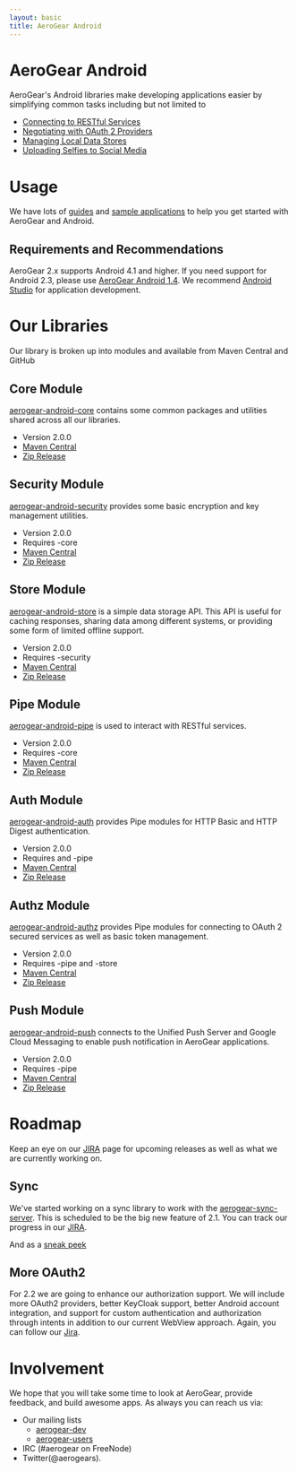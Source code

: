 ```yaml
---
layout: basic
title: AeroGear Android
---
```


# AeroGear Android

 AeroGear's Android libraries make developing applications easier by simplifying common tasks including but not limited to   


 * [Connecting to RESTful Services](/docs/guides/aerogear-android/pipe/)
 * [Negotiating with OAuth 2 Providers](/docs/guides/aerogear-android/authz/)
 * [Managing Local Data Stores](/docs/guides/aerogear-android/store/)
 * [Uploading Selfies to Social Media](https://github.com/aerogear/aerogear-android-cookbook/tree/master/ShootAndShare)

# Usage

We have lots of [guides](https://aerogear.org/docs/guides/aerogear-android/) and [sample applications](https://github.com/aerogear/aerogear-android-cookbook) to help you get started with AeroGear and Android.

## Requirements and Recommendations

AeroGear 2.x supports Android 4.1 and higher.  If you need support for Android 2.3, please use [AeroGear Android 1.4](https://github.com/aerogear/aerogear-android/releases).  We recommend [Android Studio](http://developer.android.com/sdk/index.html) for application development. 

# Our Libraries 

Our library is broken up into modules and available from Maven Central and GitHub

## Core Module
[aerogear-android-core](https://github.com/aerogear/aerogear-android-core) contains some common packages and utilities shared across all our libraries.  

* Version 2.0.0
* [Maven Central](http://search.maven.org/#artifactdetails%7Corg.jboss.aerogear%7Caerogear-android-core%7C2.0.0%7Caar)
* [Zip Release](https://github.com/aerogear/aerogear-android-core/archive/2.0.0.zip)


## Security Module
[aerogear-android-security](https://github.com/aerogear/aerogear-android-security) provides some basic encryption and key management utilities.

* Version 2.0.0
* Requires -core
* [Maven Central](http://search.maven.org/#artifactdetails%7Corg.jboss.aerogear%7Caerogear-android-security%7C2.0.0%7Caar)
* [Zip Release](https://github.com/aerogear/aerogear-android-security/archive/2.0.0.zip)

## Store Module
[aerogear-android-store](https://github.com/aerogear/aerogear-android-store)  is a simple data storage API. This API is useful for caching responses, sharing data among different systems, or providing some form of limited offline support.

* Version 2.0.0
* Requires -security
* [Maven Central](http://search.maven.org/#artifactdetails%7Corg.jboss.aerogear%7Caerogear-android-store%7C2.0.0%7Caar)
* [Zip Release](https://github.com/aerogear/aerogear-android-store/archive/2.0.0.zip)


## Pipe Module
[aerogear-android-pipe](https://github.com/aerogear/aerogear-android-pipe) is used to interact with RESTful services.

* Version 2.0.0
* Requires -core
* [Maven Central](http://search.maven.org/#artifactdetails%7Corg.jboss.aerogear%7Caerogear-android-pipe%7C2.0.0%7Caar)
* [Zip Release](https://github.com/aerogear/aerogear-android-pipe/archive/2.0.0.zip)

## Auth Module
[aerogear-android-auth](https://github.com/aerogear/aerogear-android-auth) provides Pipe modules for HTTP Basic and HTTP Digest authentication.

* Version 2.0.0
* Requires and -pipe
* [Maven Central](http://search.maven.org/#artifactdetails%7Corg.jboss.aerogear%7Caerogear-android-auth%7C2.0.0%7Caar)
* [Zip Release](https://github.com/aerogear/aerogear-android-auth/archive/2.0.0.zip)

## Authz Module
[aerogear-android-authz](https://github.com/aerogear/aerogear-android-authz) provides Pipe modules for connecting to OAuth 2 secured services as well as basic token management.

* Version 2.0.0
* Requires -pipe and -store
* [Maven Central](http://search.maven.org/#artifactdetails%7Corg.jboss.aerogear%7Caerogear-android-authz%7C2.0.0%7Caar)
* [Zip Release](https://github.com/aerogear/aerogear-android-authz/archive/2.0.0.zip)


## Push Module
[aerogear-android-push](https://github.com/aerogear/aerogear-android-push) connects to the Unified Push Server and Google Cloud Messaging to enable push notification in AeroGear applications.

* Version 2.0.0
* Requires -pipe
* [Maven Central](http://search.maven.org/#artifactdetails%7Corg.jboss.aerogear%7Caerogear-android-push%7C2.0.0%7Caar)
* [Zip Release](https://github.com/aerogear/aerogear-android-push/archive/2.0.0.zip)

# Roadmap

Keep an eye on our [JIRA](https://jira.jboss.org/browse/AGDROID) page for upcoming releases as well as what we are currently working on.


## Sync

We've started working on a sync library to work with the [aerogear-sync-server](https://github.com/aerogear/aerogear-sync-server). This is scheduled to be the big new feature of 2.1.  You can track our progress in our [JIRA](https://issues.jboss.org/issues/?jql=fixVersion%20%3D%202.1.0%20AND%20project%20%3D%20AGDROID).

And as a [sneak peek](https://plus.google.com/103442292643366117394/posts/2Eusx4tPY9c)


## More OAuth2

For 2.2 we are going to enhance our authorization support.  We will include more OAuth2 providers, better KeyCloak support, better Android account integration, and support for custom authentication and authorization through intents in addition to our current WebView approach.  Again, you can follow our [Jira](https://issues.jboss.org/issues/?jql=fixVersion%20%3D%202.2.0%20AND%20project%20%3D%20AGDROID).

# Involvement

We hope that you will take some time to look at AeroGear, provide feedback, and build awesome apps. As always you can reach us via:

* Our mailing lists 
   * [aerogear-dev](https://lists.jboss.org/mailman/listinfo/aerogear-dev)
   * [aerogear-users](https://lists.jboss.org/mailman/listinfo/aerogear-users)
* IRC (#aerogear on FreeNode)
* Twitter(@aerogears).
